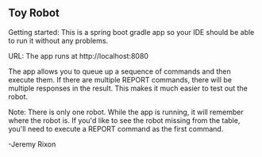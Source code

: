## Toy Robot

Getting started: This is a spring boot gradle app so your IDE should be able to run it without any problems.

URL: The app runs at http://localhost:8080

The app allows you to queue up a sequence of commands and then execute them. If there are multiple REPORT commands, there will be multiple responses in the result. This makes it much easier to test out the robot.

Note: There is only one robot. While the app is running, it will remember where the robot is. If you'd like to see the robot missing from the table, you'll need to execute a REPORT command as the first command.

-Jeremy Rixon
